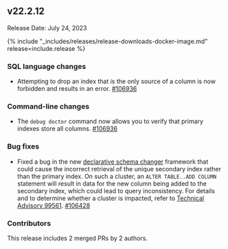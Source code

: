 ## v22.2.12

Release Date: July 24, 2023

{% include "_includes/releases/release-downloads-docker-image.md" release=include.release %}

<h3 id="v22-2-12-sql-language-changes">SQL language changes</h3>

- Attempting to drop an index that is the only source of a column is now forbidden and results in an error. [#106936](https://github.com/cockroachdb/cockroach/pull/106936)

<h3 id="v22-2-12-command-line-changes">Command-line changes</h3>

- The `debug doctor` command now allows you to verify that primary indexes store all columns. [#106936](https://github.com/cockroachdb/cockroach/pull/106936)

<h3 id="v22-2-12-bug-fixes">Bug fixes</h3>

- Fixed a bug in the new [declarative schema changer](https://www.cockroachlabs.com/docs/v23.1/online-schema-changes#declarative-schema-changer) framework that could cause the incorrect retrieval of the unique secondary index rather than the primary index. On such a cluster, an `ALTER TABLE..ADD COLUMN` statement will result in data for the new column being added to the secondary index, which could lead to query inconsistency. For details and to determine whether a cluster is impacted, refer to [Technical Advisory 99561](https://cockroachlabs.com/docs/advisories/a99561). [#106428](https://github.com/cockroachdb/cockroach/pull/106428)

<div class="release-note-contributors" markdown="1">

<h3 id="v22-2-12-contributors">Contributors</h3>

This release includes 2 merged PRs by 2 authors.

</div>
